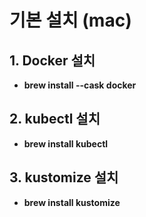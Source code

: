 # 기본 설치 (mac)

## 1. Docker 설치
* **brew install --cask docker**

## 2. kubectl 설치
* **brew install kubectl**

## 3. kustomize 설치
* **brew install kustomize**
